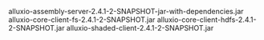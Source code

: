 
alluxio-assembly-server-2.4.1-2-SNAPSHOT-jar-with-dependencies.jar
alluxio-core-client-fs-2.4.1-2-SNAPSHOT.jar
alluxio-core-client-hdfs-2.4.1-2-SNAPSHOT.jar
alluxio-shaded-client-2.4.1-2-SNAPSHOT.jar
